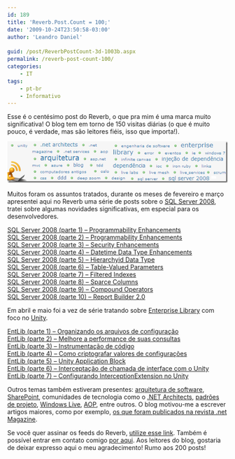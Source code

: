 ```yaml
---
id: 189
title: 'Reverb.Post.Count = 100;'
date: '2009-10-24T23:50:58-03:00'
author: 'Leandro Daniel'

guid: /post/ReverbPostCount-3d-1003b.aspx
permalink: /reverb-post-count-100/
categories:
    - IT
tags:
    - pt-br
    - Informativo
---
```


Esse é o centésimo post do Reverb, o que pra mim é uma marca muito significativa! O blog tem em torno de 150 visitas diárias (o que é muito pouco, é verdade, mas são leitores fiéis, isso que importa!).

[![Reverb100Posts](/assets/pics/WindowsLiveWriter/Reverb.Post.Count100/73DDCAAB/Reverb100Posts_thumb.gif "Reverb100Posts")](/assets/pics/WindowsLiveWriter/Reverb.Post.Count100/14650A5E/Reverb100Posts.gif)

Muitos foram os assuntos tratados, durante os meses de fevereiro e março apresentei aqui no Reverb uma série de posts sobre o [SQL Server 2008](/tags/#sql+server), tratei sobre algumas novidades significativas, em especial para os desenvolvedores.

[SQL Server 2008 (parte 1) – Programmability Enhancements](/SQL-Server-2008-Programmability-Enhancements-(parte-1))   
[SQL Server 2008 (parte 2) – Programmability Enhancements](/SQL-Server-2008-Programmability-Enhancements-(parte-2))   
[SQL Server 2008 (parte 3) – Security Enhancements](/SQL-Server-2008-Programmability-Enhancements-(parte-3))   
[SQL Server 2008 (parte 4) – Datetime Data Type Enhancements](/SQL-Server-2008-(parte-4)-Datetime-Data-Type-Enhancements)   
[SQL Server 2008 (parte 5) – Hierarchyid Data Type](/SQL-Server-2008-(parte-5)-Hierarchyid-Data-Type)   
[SQL Server 2008 (parte 6) – Table-Valued Parameters](/SQL-Server-2008-(parte-6)-e28093-Table-Valued-Parameters)   
[SQL Server 2008 (parte 7) – Filtered Indexes](/SQL-Server-2008-(parte-7)-e28093-Filtered-Indexes)   
[SQL Server 2008 (parte 8) – Sparce Columns](/SQL-Server-2008-(parte-8)-e28093-Sparce-Columns)   
[SQL Server 2008 (parte 9) – Compound Operators](/SQL-Server-2008-(parte-9)-e28093-Compound-Operators)   
[SQL Server 2008 (parte 10) – Report Builder 2.0](/SQL-Server-2008-(parte-10)-e28093-Report-Builder-20)

Em abril e maio foi a vez de série tratando sobre [Enterprise Library](/tags/#enterprise-library) com foco no [Unity](http://www.leandrodaniel.com/?tag=/inje%c3%a7%c3%a3o+de+depend%c3%aancia).

 [EntLib (parte 1) – Organizando os arquivos de configuração](/EntLib-(parte-1)-e28093-Organizando-os-arquivos-de-configuracao)   
[EntLib (parte 2) – Melhore a performance de suas consultas](/EntLib-(parte-2)-e28093-Melhore-a-performance-de-suas-consultas)   
[EntLib (parte 3) – Instrumentação de código](/EntLib-(parte-3)-e28093-Instrumentacao-de-codigo)   
[EntLib (parte 4) – Como criptografar valores de configurações](/EntLib-(parte-4)-e28093-Como-criptografar-valores-de-configuracoes)   
[EntLib (parte 5) – Unity Application Block](/EntLib-(parte-5)-e28093-Unity-Application-Block)   
[EntLib (parte 6) – Interceptação de chamada de interface com o Unity](/EntLib-(parte-6)-e28093-Interceptacao-de-chamada-de-interface-com-o-Unity)   
[EntLib (parte 7) – Configurando InterceptionExtension no Unity](/EntLib-(parte-7)-e28093-Configurando-InterceptionExtension-no-Unity)

Outros temas também estiveram presentes: [arquitetura de software](http://www.leandrodaniel.com/?tag=/arquitetura), [SharePoint](http://www.leandrodaniel.com/?tag=/sharepoint), comunidades de tecnologia como o [.NET Architects](http://www.leandrodaniel.com/?tag=/.net+architects), [padrões de projeto](http://www.leandrodaniel.com/?tag=/patterns+%26+practices), [Windows Live](http://www.leandrodaniel.com/?tag=/windows+live), [AOP](http://www.leandrodaniel.com/?tag=/aop), entre outros. O blog motivou-me a escrever artigos maiores, como por exemplo, [os que foram publicados na revista .net Magazine](/categories/#articles).

Se você quer assinar os feeds do Reverb, [utilize esse link](http://feeds.feedburner.com/lodreverb). Também é possível entrar em contato comigo [por aqui](/contact/). Aos leitores do blog, gostaria de deixar expresso aqui o meu agradecimento! Rumo aos 200 posts!

